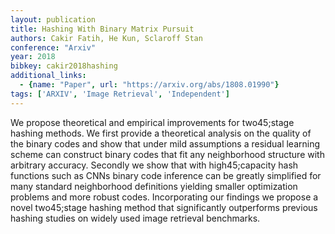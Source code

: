 ```yaml
---
layout: publication
title: Hashing With Binary Matrix Pursuit
authors: Cakir Fatih, He Kun, Sclaroff Stan
conference: "Arxiv"
year: 2018
bibkey: cakir2018hashing
additional_links:
  - {name: "Paper", url: "https://arxiv.org/abs/1808.01990"}
tags: ['ARXIV', 'Image Retrieval', 'Independent']
---
```

We propose theoretical and empirical improvements for two45;stage hashing methods. We first provide a theoretical analysis on the quality of the binary codes and show that under mild assumptions a residual learning scheme can construct binary codes that fit any neighborhood structure with arbitrary accuracy. Secondly we show that with high45;capacity hash functions such as CNNs binary code inference can be greatly simplified for many standard neighborhood definitions yielding smaller optimization problems and more robust codes. Incorporating our findings we propose a novel two45;stage hashing method that significantly outperforms previous hashing studies on widely used image retrieval benchmarks.
